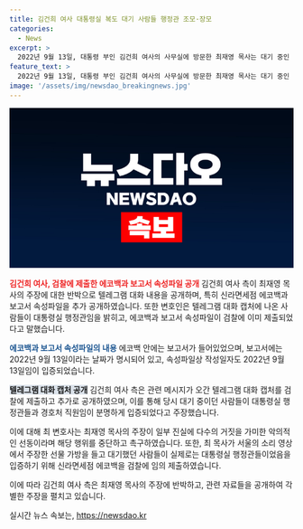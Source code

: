 ```yaml
---
title: 김건희 여사 대통령실 복도 대기 사람들 행정관 조모·장모
categories:
  - News
excerpt: >
  2022년 9월 13일, 대통령 부인 김건희 여사의 사무실에 방문한 최재영 목사는 대기 중인 행정관이 경호원과 함께 있었다고 주장했고, 에코백과 쇼핑백 안에는 보고서가 들어있었다고 반박했습니다. 이에 김 여사 측은 해당 텔레그램 대화 캡처를 공개하며 최재영 목사의 주장을 반박했습니다. 또한, 에코백과 관련된 증거를 제시하며 최재영 목사의 주장을 거짓으로 규명하고, 거짓 선동을 중단할 것을 촉구했습니다. 논란이 계속되고 있으며, 각자의 주장과 증거에 대한 확인이 더 필요해 보입니다.
feature_text: >
  2022년 9월 13일, 대통령 부인 김건희 여사의 사무실에 방문한 최재영 목사는 대기 중인 행정관이 경호원과 함께 있었다고 주장했고, 에코백과 쇼핑백 안에는 보고서가 들어있었다고 반박했습니다. 이에 김 여사 측은 해당 텔레그램 대화 캡처를 공개하며 최재영 목사의 주장을 반박했습니다. 또한, 에코백과 관련된 증거를 제시하며 최재영 목사의 주장을 거짓으로 규명하고, 거짓 선동을 중단할 것을 촉구했습니다. 논란이 계속되고 있으며, 각자의 주장과 증거에 대한 확인이 더 필요해 보입니다.
image: '/assets/img/newsdao_breakingnews.jpg'
---
```


<p><img src="/assets/img/newsdao_breakingnews.jpg" alt="firstkoreanews 속보" /></p>

<p><b><span style="color: #ee2323;">김건희 여사, 검찰에 제출한 에코백과 보고서 속성파일 공개</span></b>
김건희 여사 측이 최재영 목사의 주장에 대한 반박으로 텔레그램 대화 내용을 공개하며, 특히 신라면세점 에코백과 보고서 속성파일을 추가 공개하였습니다. 또한 변호인은 텔레그램 대화 캡처에 나온 사람들이 대통령실 행정관임을 밝히고, 에코백과 보고서 속성파일이 검찰에 이미 제출되었다고 말했습니다.</p>

<p><b><span style="color: #1a5490;">에코백과 보고서 속성파일의 내용</span></b>
에코백 안에는 보고서가 들어있었으며, 보고서에는 2022년 9월 13일이라는 날짜가 명시되어 있고, 속성파일상 작성일자도 2022년 9월 13일임이 입증되었습니다.</p>

<p><b><span style="background-color: #21538527;">텔레그램 대화 캡처 공개</span></b>
김건희 여사 측은 관련 메시지가 오간 텔레그램 대화 캡처를 검찰에 제출하고 추가로 공개하였으며, 이를 통해 당시 대기 중이던 사람들이 대통령실 행정관들과 경호처 직원임이 분명하게 입증되었다고 주장했습니다.</p>

<p>이에 대해 최 변호사는 최재영 목사의 주장이 일부 진실에 다수의 거짓을 가미한 악의적인 선동이라며 해당 행위를 중단하고 촉구하였습니다. 또한, 최 목사가 서울의 소리 영상에서 주장한 선물 가방을 들고 대기했던 사람들이 실제로는 대통령실 행정관들이었음을 입증하기 위해 신라면세점 에코백을 검찰에 임의 제출하였습니다.</p>

<p>이에 따라 김건희 여사 측은 최재영 목사의 주장에 반박하고, 관련 자료들을 공개하여 각별한 주장을 펼치고 있습니다.</p>
실시간 뉴스 속보는, <a href="https://newsdao.kr" rel="dofollow">https://newsdao.kr</a>


